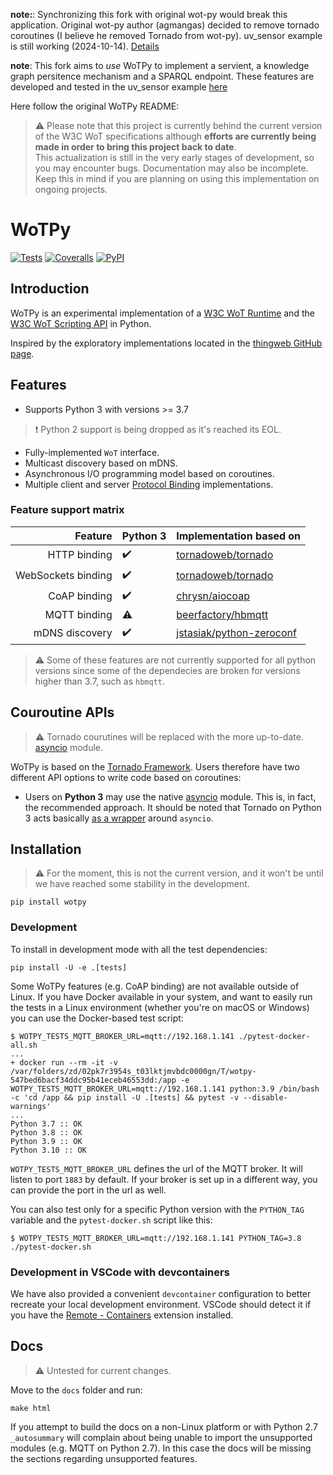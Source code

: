 **note:**: Synchronizing this fork with original wot-py would break this application. Original wot-py author (agmangas) decided to remove tornado coroutines (I believe he removed Tornado from wot-py). uv_sensor example is still working (2024-10-14). [Details](./2024-10-14.md)



**note**: This fork aims to *use* WoTPy to implement a servient, a knowledge graph persitence mechanism and a SPARQL endpoint. These features are developed and tested in the uv_sensor example [here](examples/uv_sensor)

Here follow the original WoTPy README: 

> :warning: Please note that this project is currently behind the current version of the W3C WoT specifications although **efforts are currently being made in order to bring this project back to date**.  
This actualization is still in the very early stages of development, so you may encounter bugs. Documentation may also be incomplete. Keep this in mind if you are planning on using this implementation on ongoing projects.

# WoTPy

[![Tests](https://img.shields.io/github/workflow/status/agmangas/wot-py/testing?label=tests)](https://github.com/agmangas/wot-py/actions/workflows/test-wot-py.yaml)
[![Coveralls](https://img.shields.io/coveralls/github/agmangas/wot-py)](https://coveralls.io/github/agmangas/wot-py)
[![PyPI](https://img.shields.io/pypi/v/wotpy)](https://pypi.org/project/wotpy/)

## Introduction

WoTPy is an experimental implementation of a [W3C WoT Runtime](https://github.com/w3c/wot-architecture/blob/master/proposals/terminology.md#wot-runtime) and the [W3C WoT Scripting API](https://github.com/w3c/wot-architecture/blob/master/proposals/terminology.md#scripting-api) in Python.

Inspired by the exploratory implementations located in the [thingweb GitHub page](https://github.com/thingweb).

## Features
- Supports Python 3 with versions >= 3.7
> :exclamation: Python 2 support is being dropped as it's reached its EOL.
- Fully-implemented `WoT` interface.
- Multicast discovery based on mDNS.
- Asynchronous I/O programming model based on coroutines.
- Multiple client and server [Protocol Binding](https://github.com/w3c/wot-architecture/blob/master/proposals/terminology.md#protocol-binding) implementations.

### Feature support matrix

|            Feature |  Python 3           | Implementation based on                                                 |
| -----------------: |  ------------------ | ----------------------------------------------------------------------- |
|       HTTP binding |  :heavy_check_mark: | [tornadoweb/tornado](https://github.com/tornadoweb/tornado)             |
| WebSockets binding |  :heavy_check_mark: | [tornadoweb/tornado](https://github.com/tornadoweb/tornado)             |
|       CoAP binding |  :heavy_check_mark: | [chrysn/aiocoap](https://github.com/chrysn/aiocoap)                     |
|       MQTT binding |  :warning: | [beerfactory/hbmqtt](https://github.com/beerfactory/hbmqtt)             |
|     mDNS discovery |  :heavy_check_mark: | [jstasiak/python-zeroconf](https://github.com/jstasiak/python-zeroconf) |

> :warning: Some of these features are not currently supported for all python versions since some of the dependecies are broken for versions higher than 3.7, such as `hbmqtt`.

## Couroutine APIs
> :warning: Tornado courutines will be replaced with the more up-to-date. [asyncio](https://docs.python.org/3/library/asyncio.html) module.

WoTPy is based on the [Tornado Framework](https://www.tornadoweb.org). Users therefore have two different API options to write code based on coroutines:

- Users on **Python 3** may use the native [asyncio](https://docs.python.org/3/library/asyncio.html) module. This is, in fact, the recommended approach. It should be noted that Tornado on Python 3 acts basically [as a wrapper](https://www.tornadoweb.org/en/stable/asyncio.html) around `asyncio`.

## Installation
> :warning: For the moment, this is not the current version, and it won't be  until we have reached some stability in the development.
```
pip install wotpy
```

### Development

To install in development mode with all the test dependencies:

```
pip install -U -e .[tests]
```

Some WoTPy features (e.g. CoAP binding) are not available outside of Linux. If you have Docker available in your system, and want to easily run the tests in a Linux environment (whether you're on macOS or Windows) you can use the Docker-based test script:

```
$ WOTPY_TESTS_MQTT_BROKER_URL=mqtt://192.168.1.141 ./pytest-docker-all.sh
...
+ docker run --rm -it -v /var/folders/zd/02pk7r3954s_t03lktjmvbdc0000gn/T/wotpy-547bed6bacf34ddc95b41eceb46553dd:/app -e WOTPY_TESTS_MQTT_BROKER_URL=mqtt://192.168.1.141 python:3.9 /bin/bash -c 'cd /app && pip install -U .[tests] && pytest -v --disable-warnings'
...
Python 3.7 :: OK
Python 3.8 :: OK
Python 3.9 :: OK
Python 3.10 :: OK
```
`WOTPY_TESTS_MQTT_BROKER_URL` defines the url of the MQTT broker. It will listen to port `1883` by default. If your broker is set up in a different way, you can provide the port in the url as well.

You can also test only for a specific Python version with the `PYTHON_TAG` variable and the `pytest-docker.sh` script like this:

```
$ WOTPY_TESTS_MQTT_BROKER_URL=mqtt://192.168.1.141 PYTHON_TAG=3.8 ./pytest-docker.sh
```
### Development in VSCode with devcontainers
We have also provided a convenient `devcontainer` configuration to better recreate your local development environment. VSCode should detect it if you have the [Remote - Containers](https://marketplace.visualstudio.com/items?itemName=ms-vscode-remote.remote-containers) extension installed.

## Docs
> :warning: Untested for current changes.

Move to the `docs` folder and run:

```
make html
```

If you attempt to build the docs on a non-Linux platform or with Python 2.7 `_autosummary` will complain about being unable to import the unsupported modules (e.g. MQTT on Python 2.7). In this case the docs will be missing the sections regarding unsupported features.
